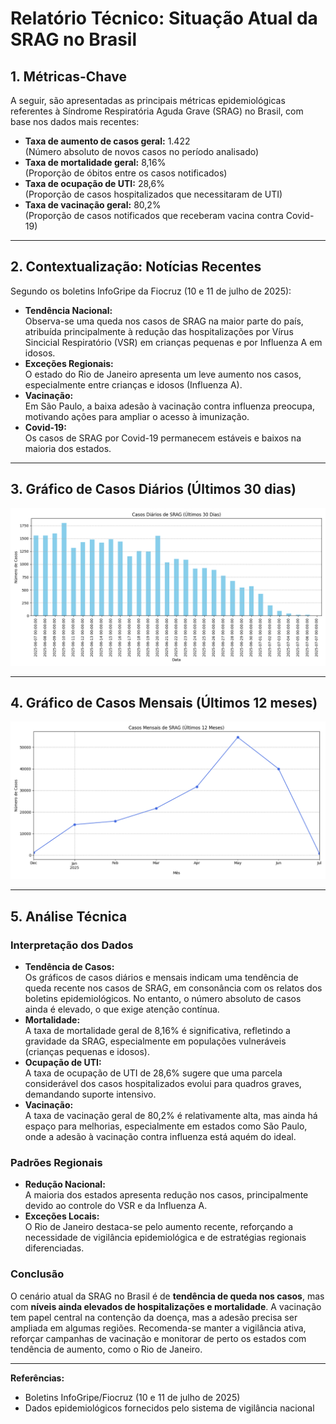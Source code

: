 # Relatório Técnico: Situação Atual da SRAG no Brasil

## 1. Métricas-Chave

A seguir, são apresentadas as principais métricas epidemiológicas referentes à Síndrome Respiratória Aguda Grave (SRAG) no Brasil, com base nos dados mais recentes:

- **Taxa de aumento de casos geral:** 1.422  
  (Número absoluto de novos casos no período analisado)
- **Taxa de mortalidade geral:** 8,16%  
  (Proporção de óbitos entre os casos notificados)
- **Taxa de ocupação de UTI:** 28,6%  
  (Proporção de casos hospitalizados que necessitaram de UTI)
- **Taxa de vacinação geral:** 80,2%  
  (Proporção de casos notificados que receberam vacina contra Covid-19)

---

## 2. Contextualização: Notícias Recentes

Segundo os boletins InfoGripe da Fiocruz (10 e 11 de julho de 2025):

- **Tendência Nacional:**  
  Observa-se uma queda nos casos de SRAG na maior parte do país, atribuída principalmente à redução das hospitalizações por Vírus Sincicial Respiratório (VSR) em crianças pequenas e por Influenza A em idosos.
- **Exceções Regionais:**  
  O estado do Rio de Janeiro apresenta um leve aumento nos casos, especialmente entre crianças e idosos (Influenza A).
- **Vacinação:**  
  Em São Paulo, a baixa adesão à vacinação contra influenza preocupa, motivando ações para ampliar o acesso à imunização.
- **Covid-19:**  
  Os casos de SRAG por Covid-19 permanecem estáveis e baixos na maioria dos estados.

---

## 3. Gráfico de Casos Diários (Últimos 30 dias)

![Casos diários de SRAG nos últimos 30 dias](/graficos/daily_cases.png)

---

## 4. Gráfico de Casos Mensais (Últimos 12 meses)

![Casos mensais de SRAG nos últimos 12 meses](/graficos/monthly_cases.png)

---

## 5. Análise Técnica

### Interpretação dos Dados

- **Tendência de Casos:**  
  Os gráficos de casos diários e mensais indicam uma tendência de queda recente nos casos de SRAG, em consonância com os relatos dos boletins epidemiológicos. No entanto, o número absoluto de casos ainda é elevado, o que exige atenção contínua.
- **Mortalidade:**  
  A taxa de mortalidade geral de 8,16% é significativa, refletindo a gravidade da SRAG, especialmente em populações vulneráveis (crianças pequenas e idosos).
- **Ocupação de UTI:**  
  A taxa de ocupação de UTI de 28,6% sugere que uma parcela considerável dos casos hospitalizados evolui para quadros graves, demandando suporte intensivo.
- **Vacinação:**  
  A taxa de vacinação geral de 80,2% é relativamente alta, mas ainda há espaço para melhorias, especialmente em estados como São Paulo, onde a adesão à vacinação contra influenza está aquém do ideal.

### Padrões Regionais

- **Redução Nacional:**  
  A maioria dos estados apresenta redução nos casos, principalmente devido ao controle do VSR e da Influenza A.
- **Exceções Locais:**  
  O Rio de Janeiro destaca-se pelo aumento recente, reforçando a necessidade de vigilância epidemiológica e de estratégias regionais diferenciadas.

### Conclusão

O cenário atual da SRAG no Brasil é de **tendência de queda nos casos**, mas com **níveis ainda elevados de hospitalizações e mortalidade**. A vacinação tem papel central na contenção da doença, mas a adesão precisa ser ampliada em algumas regiões. Recomenda-se manter a vigilância ativa, reforçar campanhas de vacinação e monitorar de perto os estados com tendência de aumento, como o Rio de Janeiro.

---

**Referências:**  
- Boletins InfoGripe/Fiocruz (10 e 11 de julho de 2025)
- Dados epidemiológicos fornecidos pelo sistema de vigilância nacional